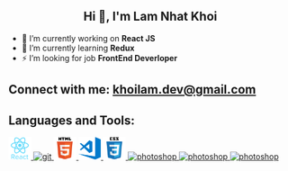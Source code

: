 

<h2 align="center">Hi 👋, I'm Lam Nhat Khoi </h2>  





- 🔭 I’m currently working on **React JS**
- 🌱 I’m currently learning **Redux**
- ⚡ I’m looking for job **FrontEnd Deverloper**


## Connect with me:  khoilam.dev@gmail.com

## Languages and Tools:
<p align="left"> <a href="https://reactjs.org/" target="_blank"> <img src="https://raw.githubusercontent.com/devicons/devicon/master/icons/react/react-original-wordmark.svg" alt="react" width="40" height="40"/> </a> </a>  <a href="https://git-scm.com/" target="_blank"> <img src="https://www.vectorlogo.zone/logos/git-scm/git-scm-icon.svg" alt="git" width="40" height="40"/> </a> <a href="https://www.w3.org/html/" target="_blank"> <img src="https://raw.githubusercontent.com/devicons/devicon/master/icons/html5/html5-original-wordmark.svg" alt="html5" width="40" height="40"/> </a>  <a href="https://code.visualstudio.com/" target="_blank"> <img src="https://raw.githubusercontent.com/github/explore/80688e429a7d4ef2fca1e82350fe8e3517d3494d/topics/visual-studio-code/visual-studio-code.png" alt="photoshop" width="40" height="40"/> </a><a href="https://www.w3schools.com/css/" target="_blank"> <img src="https://raw.githubusercontent.com/devicons/devicon/master/icons/css3/css3-original-wordmark.svg" alt="css3" width="40" height="40"/> </a>  <a href="https://sass-lang.com/" target="_blank" > <img src="https://sass-lang.com/assets/img/logos/logo-b6e1ef6e.svg" alt="photoshop" width="37" height="37"/> </a>    <a href="https://www.javascript.com/" target="_blank" > <img src="https://upload.wikimedia.org/wikipedia/commons/thumb/9/99/Unofficial_JavaScript_logo_2.svg/1024px-Unofficial_JavaScript_logo_2.svg.png" alt="photoshop" width="37" height="37"/> </a>   <a href=https://www.figma.com/" target="_blank" > <img src="https://upload.wikimedia.org/wikipedia/commons/thumb/3/33/Figma-logo.svg/800px-Figma-logo.svg.png" alt="photoshop" width="37" height="37"/> </a> </p> 



